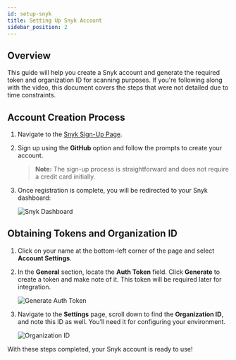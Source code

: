 ```yaml
---
id: setup-snyk
title: Setting Up Snyk Account
sidebar_position: 2
---
```


## Overview

This guide will help you create a Snyk account and generate the required token and organization ID for scanning purposes. If you're following along with the video, this document covers the steps that were not detailed due to time constraints.

## Account Creation Process

1. Navigate to the [Snyk Sign-Up Page](https://app.snyk.io/login).
2. Sign up using the **GitHub** option and follow the prompts to create your account.

   > **Note:** The sign-up process is straightforward and does not require a credit card initially.

3. Once registration is complete, you will be redirected to your Snyk dashboard:

   ![Snyk Dashboard](/img/projects/devsecops-pipeline-aws/setup/image.png)

## Obtaining Tokens and Organization ID

1. Click on your name at the bottom-left corner of the page and select **Account Settings**.
2. In the **General** section, locate the **Auth Token** field. Click **Generate** to create a token and make note of it. This token will be required later for integration.

   ![Generate Auth Token](/img/projects/devsecops-pipeline-aws/setup/image-1.png)

3. Navigate to the **Settings** page, scroll down to find the **Organization ID**, and note this ID as well. You’ll need it for configuring your environment.

   ![Organization ID](/img/projects/devsecops-pipeline-aws/setup/image-2.png)

With these steps completed, your Snyk account is ready to use!